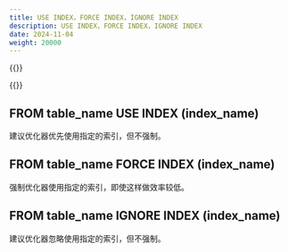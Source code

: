 ```yaml
---
title: USE INDEX，FORCE INDEX，IGNORE INDEX
description: USE INDEX，FORCE INDEX，IGNORE INDEX
date: 2024-11-04
weight: 20000
---
```


<style>
th, td {
  border: 1px solid rgb(190, 190, 190);
}
</style>

{{<alert color="danger" title="注意" >}}



{{</alert>}}



## FROM table_name USE INDEX (index_name)

建议优化器优先使用指定的索引，但不强制。


## FROM table_name FORCE INDEX (index_name)

强制优化器使用指定的索引，即使这样做效率较低。


## FROM table_name IGNORE INDEX (index_name)

建议优化器忽略使用指定的索引，但不强制。
















